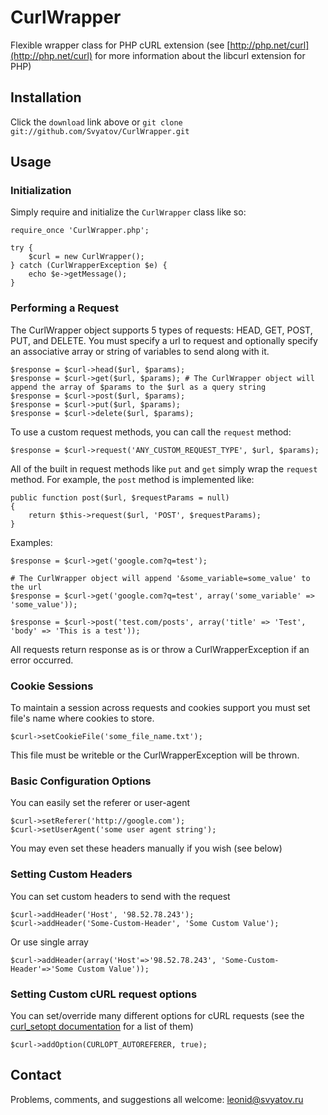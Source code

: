 # CurlWrapper

Flexible wrapper class for PHP cURL extension (see [http://php.net/curl](http://php.net/curl) for more information about the libcurl extension for PHP)


## Installation

Click the `download` link above or `git clone git://github.com/Svyatov/CurlWrapper.git`


## Usage

### Initialization

Simply require and initialize the `CurlWrapper` class like so:

	require_once 'CurlWrapper.php';

	try {
	    $curl = new CurlWrapper();
	} catch (CurlWrapperException $e) {
	    echo $e->getMessage();
	}


### Performing a Request

The CurlWrapper object supports 5 types of requests: HEAD, GET, POST, PUT, and DELETE. You must specify a url to request and optionally specify an associative array or string of variables to send along with it.

	$response = $curl->head($url, $params);
	$response = $curl->get($url, $params); # The CurlWrapper object will append the array of $params to the $url as a query string
	$response = $curl->post($url, $params);
	$response = $curl->put($url, $params);
	$response = $curl->delete($url, $params);

To use a custom request methods, you can call the `request` method:

	$response = $curl->request('ANY_CUSTOM_REQUEST_TYPE', $url, $params);

All of the built in request methods like `put` and `get` simply wrap the `request` method. For example, the `post` method is implemented like:

    public function post($url, $requestParams = null)
    {
        return $this->request($url, 'POST', $requestParams);
    }

Examples:

	$response = $curl->get('google.com?q=test');

	# The CurlWrapper object will append '&some_variable=some_value' to the url
	$response = $curl->get('google.com?q=test', array('some_variable' => 'some_value'));

	$response = $curl->post('test.com/posts', array('title' => 'Test', 'body' => 'This is a test'));

All requests return response as is or throw a CurlWrapperException if an error occurred.


### Cookie Sessions

To maintain a session across requests and cookies support you must set file's name where cookies to store.

	$curl->setCookieFile('some_file_name.txt');

This file must be writeble or the CurlWrapperException will be thrown.


### Basic Configuration Options

You can easily set the referer or user-agent

	$curl->setReferer('http://google.com');
	$curl->setUserAgent('some user agent string');

You may even set these headers manually if you wish (see below)


### Setting Custom Headers

You can set custom headers to send with the request

	$curl->addHeader('Host', '98.52.78.243');
	$curl->addHeader('Some-Custom-Header', 'Some Custom Value');

Or use single array

    $curl->addHeader(array('Host'=>'98.52.78.243', 'Some-Custom-Header'=>'Some Custom Value'));


### Setting Custom cURL request options

You can set/override many different options for cURL requests (see the [curl_setopt documentation](http://php.net/curl_setopt) for a list of them)

	$curl->addOption(CURLOPT_AUTOREFERER, true);


## Contact

Problems, comments, and suggestions all welcome: [leonid@svyatov.ru](mailto:leonid@svyatov.ru)